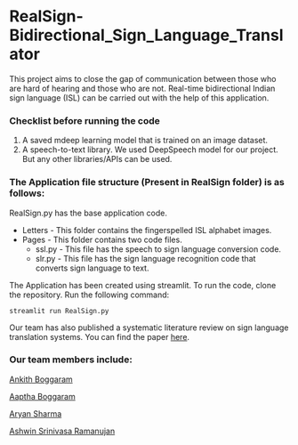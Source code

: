 # RealSign-Bidirectional_Sign_Language_Translator

This project aims to close the gap of communication between those who are hard of hearing and those who are not. Real-time bidirectional Indian sign language (ISL) can be carried out with the help of this application. 

### Checklist before running the code
1. A saved mdeep learning model that is trained on an image dataset.
2. A speech-to-text library. We used DeepSpeech model for our project. But any other libraries/APIs can be used. 

### The Application file structure (Present in RealSign folder) is as follows:
RealSign.py has the base application code. 
  - Letters - This folder contains the fingerspelled ISL alphabet images. 
  - Pages - This folder contains two code files.
    - ssl.py - This file has the speech to sign language conversion code.
    - slr.py - This file has the sign language recognition code that converts sign language to text.

The Application has been created using streamlit. To run the code, clone the repository. Run the following command:

`streamlit run RealSign.py`

Our team has also published a systematic literature review on sign language translation systems. You can find the paper [here](https://www.igi-global.com/gateway/article/311448).

### Our team members include:
[Ankith Boggaram](https://github.com/Ankithboggaram/) 

[Aaptha Boggaram](https://github.com/Aaptha0204)

[Aryan Sharma](https://github.com/aryan2090)

[Ashwin Srinivasa Ramanujan](https://github.com/ashwin-0911) 

